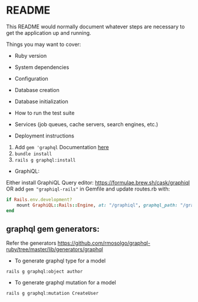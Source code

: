 # README

This README would normally document whatever steps are necessary to get the
application up and running.

Things you may want to cover:

* Ruby version

* System dependencies

* Configuration

* Database creation

* Database initialization

* How to run the test suite

* Services (job queues, cache servers, search engines, etc.)

* Deployment instructions

1. Add `gem 'graphql` Documentation [here](https://graphql-ruby.org/getting_started)
2. `bundle install`
3. `rails g graphql:install`


* GraphiQL:

Either install GraphiQL Query editor: https://formulae.brew.sh/cask/graphiql
OR add `gem "graphiql-rails"` in Gemfile and update routes.rb with:
```ruby
if Rails.env.development?
    mount GraphiQL::Rails::Engine, at: "/graphiql", graphql_path: "/graphql"
end
```

## graphql gem generators:
Refer the generators https://github.com/rmosolgo/graphql-ruby/tree/master/lib/generators/graphql
* To generate graphql type for a model

`rails g graphql:object author`


* To generate graphql mutation for a model

`rails g graphql:mutation CreateUser`

